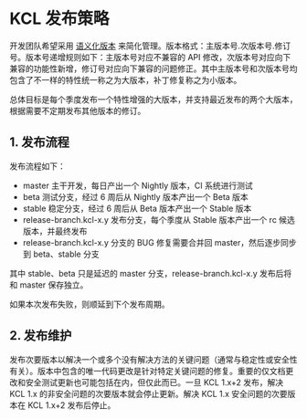 # KCL 发布策略

开发团队希望采用 [语义化版本](https://semver.org/lang/zh-CN/) 来简化管理。版本格式：主版本号.次版本号.修订号。版本号递增规则如下：主版本号对应不兼容的 API 修改，次版本号对应向下兼容的功能性新增，修订号对应向下兼容的问题修正。其中主版本号和次版本号均包含了不一样的特性统一称之为大版本，补丁修复称之为小版本。

总体目标是每个季度发布一个特性增强的大版本，并支持最近发布的两个大版本，根据需要不定期发布其他版本的修订。

## 1. 发布流程

发布流程如下：

- master 主干开发，每日产出一个 Nightly 版本，CI 系统进行测试
- beta 测试分支，经过 6 周后从 Nightly 版本产出一个 Beta 版本
- stable 稳定分支，经过 6 周后从 Beta 版本产出一个 Stable 版本
- release-branch.kcl-x.y 发布分支，每个季度从 Stable 版本产出一个 rc 候选版本，并最终发布
- release-branch.kcl-x.y 分支的 BUG 修复需要合并回 master，然后逐步同步到 beta、stable 分支

其中 stable、beta 只是延迟的 master 分支，release-branch.kcl-x.y 发布后将和 master 保存独立。

如果本次发布失败，则顺延到下个发布周期。

## 2. 发布维护

发布次要版本以解决一个或多个没有解决方法的关键问题（通常与稳定性或安全性有关）。版本中包含的唯一代码更改是针对特定关键问题的修复。重要的仅文档更改和安全测试更新也可能包括在内，但仅此而已。一旦 KCL 1.x+2 发布，解决 KCL 1.x 的非安全问题的次要版本就会停止更新。解决 KCL 1.x 安全问题的次要版本在 KCL 1.x+2 发布后停止。
